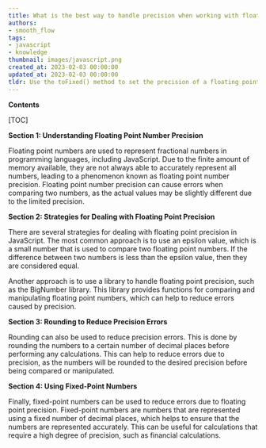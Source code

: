 ```yaml
---
title: What is the best way to handle precision when working with floating point numbers in javascript?
authors:
- smooth_flow
tags:
- javascript
- knowledge
thumbnail: images/javascript.png
created_at: 2023-02-03 00:00:00
updated_at: 2023-02-03 00:00:00
tldr: Use the toFixed() method to set the precision of a floating point number in JavaScript.
---
```


**Contents**

[TOC]

**Section 1: Understanding Floating Point Number Precision**

Floating point numbers are used to represent fractional numbers in programming languages, including JavaScript. Due to the finite amount of memory available, they are not always able to accurately represent all numbers, leading to a phenomenon known as floating point number precision. Floating point number precision can cause errors when comparing two numbers, as the actual values may be slightly different due to the limited precision.

**Section 2: Strategies for Dealing with Floating Point Precision**

There are several strategies for dealing with floating point precision in JavaScript. The most common approach is to use an epsilon value, which is a small number that is used to compare two floating point numbers. If the difference between two numbers is less than the epsilon value, then they are considered equal.

Another approach is to use a library to handle floating point precision, such as the BigNumber library. This library provides functions for comparing and manipulating floating point numbers, which can help to reduce errors caused by precision.

**Section 3: Rounding to Reduce Precision Errors**

Rounding can also be used to reduce precision errors. This is done by rounding the numbers to a certain number of decimal places before performing any calculations. This can help to reduce errors due to precision, as the numbers will be rounded to the desired precision before being compared or manipulated.

**Section 4: Using Fixed-Point Numbers**

Finally, fixed-point numbers can be used to reduce errors due to floating point precision. Fixed-point numbers are numbers that are represented using a fixed number of decimal places, which helps to ensure that the numbers are represented accurately. This can be useful for calculations that require a high degree of precision, such as financial calculations.
